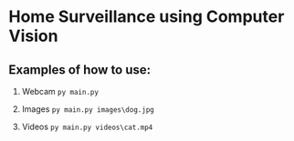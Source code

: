 # Home Surveillance using Computer Vision

## Examples of how to use:

1. Webcam
```py main.py```

2. Images
```py main.py images\dog.jpg```

3. Videos
```py main.py videos\cat.mp4```

